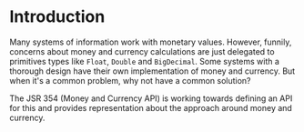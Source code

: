 # Introduction

Many systems of information work with monetary values. However, funnily, concerns about money and currency calculations are just delegated to primitives types like `Float`, `Double` and `BigDecimal`. Some systems with a thorough design have their own implementation of money and currency. But when it's a common problem, why not have a common solution?

The JSR 354 (Money and Currency API) is working towards defining an API for this and provides representation about the approach around money and currency.
